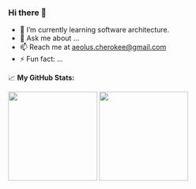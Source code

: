 ### Hi there 👋

- 🌱 I’m currently learning software architecture.
- 💬 Ask me about ...
- 📫 Reach me at aeolus.cherokee@gmail.com
- ⚡ Fun fact: ...


📈 **My GitHub Stats:**

<p>
  <img height="180em" src="https://github-readme-stats.vercel.app/api?username=aeoluscherokee&show_icons=true&hide_border=true&&count_private=true&include_all_commits=true" />
  <img height="180em" src="https://github-readme-stats.vercel.app/api/top-langs/?username=aeoluscherokee&exclude_repo=KNN-Image-Classification&show_icons=true&hide_border=true&layout=compact&langs_count=8"/>
</p>
